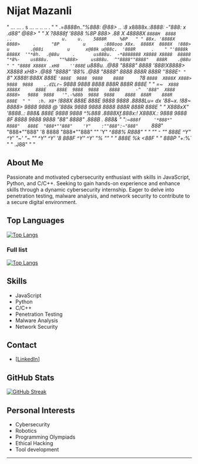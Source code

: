 # Nijat Mazanli


"     ...     ...        .                             s        ...     ..      ..                                                            ..    .    "
"  .=*8888n.."%888:     @88>     ..                   :8      x*8888x.:*8888: -"888:                                                    x .d88"    @88>  "
" X    ?8888f '8888     %8P     888>                 .88     X   48888X `8888H  8888                    ..                   u.    u.    5888R     %8P   "
" 88x. '8888X  8888>     .      "8P         u       :888ooo X8x.  8888X  8888X  !888>        u        .@88i         u      x@88k u@88c.  '888R      .    "
"'8888k 8888X  '"*8h.  .@88u     .       us888u.  -*8888888 X8888 X8888  88888   "*8%-    us888u.    ""%888>     us888u.  ^"8888""8888"   888R    .@88u  "
" "8888 X888X .xH8    ''888E`  u888u. .@88 "8888"   8888    '*888!X8888> X8888  xH8>   .@88 "8888"     '88%   .@88 "8888"   8888  888R    888R   ''888E` "
"   `8" X888!:888X      888E  `'888E  9888  9888    8888      `?8 `8888  X888X X888>   9888  9888    ..dILr~` 9888  9888    8888  888R    888R     888E  "
"  =~`  X888 X888X      888E    888E  9888  9888    8888      -^  '888"  X888  8888>   9888  9888   '".-%88b  9888  9888    8888  888R    888R     888E  "
"   :h. X8*` !888X      888E    888E  9888  9888   .8888Lu=    dx '88~x. !88~  8888>   9888  9888    @  '888k 9888  9888    8888  888R    888R     888E  "
"  X888xX"   '8888..:   888&    888E  9888  9888   ^%888*    .8888Xf.888x:!    X888X.: 9888  9888   8F   8888 9888  9888   "*88*" 8888"  .888B .   888&  "
":~`888f     '*888*"    R888"   888E  "888*""888"    'Y"    :""888":~"888"     `888*"  "888*""888" '8    8888 "888*""888"    ""   'Y"    ^*888%    R888" "
"    ""        `"`       ""     888E   ^Y"   ^Y'                "~'    "~        ""     ^Y"   ^Y'  '8    888F  ^Y"   ^Y'                   "%       ""   "
"                               888E                                                                %k  <88F                                             "
"                               888P                                                                 "+:*%`                                              "
"                             .J88" "                                                                                                                    "


## About Me
Passionate and motivated cybersecurity enthusiast with skills in JavaScript, Python, and C/C++. Seeking to gain hands-on experience and enhance skills through a dynamic cybersecurity internship. Eager to delve into penetration testing, malware analysis, and network security to contribute to a secure digital environment.

## Top Languages
[![Top Langs](https://github-readme-stats.vercel.app/api/top-langs/?username=nijatmazanli&theme=onedark)](https://github.com/nijatmazanli/)

### Full list
[![Top Langs](https://github-readme-stats.vercel.app/api/top-langs/?username=anuraghazra&layout=pie&theme=onedark&count=10)](https://github.com/nijatmazanli)
## Skills
- JavaScript
- Python
- C/C++
- Penetration Testing
- Malware Analysis
- Network Security

## Contact
- [[LinkedIn](https://www.linkedin.com/in/nicatmazanli/)]

## GitHub Stats
[![GitHub Streak](https://github-readme-streak-stats.herokuapp.com?user=nijatmazanli&theme=travelers-theme&hide_border=true&card_width=600)](https://git.io/streak-stats)

## Personal Interests
- Cybersecurity
- Robotics
- Programming Olympiads
- Ethical Hacking
- Tool development
  
---
